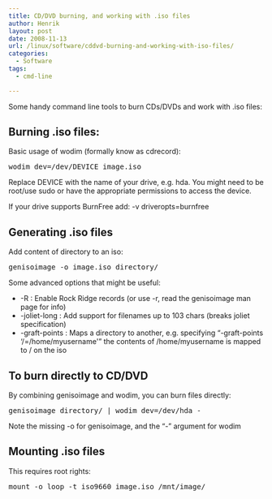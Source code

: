 ```yaml
---
title: CD/DVD burning, and working with .iso files
author: Henrik
layout: post
date: 2008-11-13
url: /linux/software/cddvd-burning-and-working-with-iso-files/
categories:
  - Software
tags:
  - cmd-line

---
```

Some handy command line tools to burn CDs/DVDs and work with .iso files:

## Burning .iso files:

Basic usage of wodim (formally know as cdrecord):

<pre class="bash codesnip" style="font-family:monospace;">wodim <span class="re2">dev</span>=<span class="sy0">/</span>dev<span class="sy0">/</span>DEVICE image.iso</pre>

Replace DEVICE with the name of your drive, e.g. hda. You might need to be root/use sudo or have the appropriate permissions to access the device.

If your drive supports BurnFree add: -v driveropts=burnfree

## Generating .iso files

Add content of directory to an iso:

<pre class="bash codesnip" style="font-family:monospace;">genisoimage <span class="re5">-o</span> image.iso directory<span class="sy0">/</span></pre>

Some advanced options that might be useful:

  * -R : Enable Rock Ridge records (or use -r, read the genisoimage man page for info)
  * -joliet-long : Add support for filenames up to 103 chars (breaks joliet specification)
  * -graft-points : Maps a directory to another, e.g. specifying &#8220;-graft-points &#8216;/=/home/myusername'&#8221; the contents of /home/myusername is mapped to / on the iso

## To burn directly to CD/DVD

By combining genisoimage and wodim, you can burn files directly:

<pre class="bash codesnip" style="font-family:monospace;">genisoimage directory<span class="sy0">/</span> <span class="sy0">|</span> wodim <span class="re2">dev</span>=<span class="sy0">/</span>dev<span class="sy0">/</span>hda -</pre>

Note the missing -o for genisoimage, and the &#8220;-&#8221; argument for wodim

## Mounting .iso files

This requires root rights:

<pre class="bash codesnip" style="font-family:monospace;"><span class="kw2">mount</span> <span class="re5">-o</span> loop <span class="re5">-t</span> iso9660 image.iso <span class="sy0">/</span>mnt<span class="sy0">/</span>image<span class="sy0">/</span></pre>